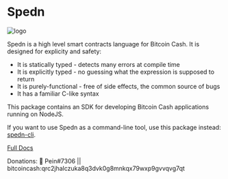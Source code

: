 Spedn
=================================

![logo](https://bytebucket.org/o-studio/spedn/raw/6c4c092ed4615a51b5e8a37cd68b2175e0ed826d/images/spedn-logo-cashwave-144.png "Spedn")

Spedn is a high level smart contracts language for Bitcoin Cash.
It is designed for explicity and safety:

* It is statically typed - detects many errors at compile time
* It is explicitly typed - no guessing what the expression is supposed to return
* It is purely-functional - free of side effects, the common source of bugs
* It has a familiar C-like syntax

This package contains an SDK for developing Bitcoin Cash applications running on NodeJS.

If you want to use Spedn as a command-line tool, use this package instead: [spedn-cli](https://www.npmjs.com/package/spedn-cli).

[Full Docs](http://spedn.rtfd.io)

Donations: 🎺 Pein#7306 || bitcoincash:qrc2jhalczuka8q3dvk0g8mnkqx79wxp9gvvqvg7qt
